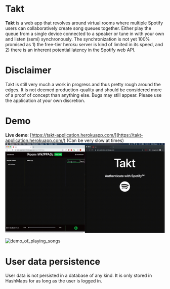 # Takt
 **Takt** is a web app that revolves around virtual rooms where multiple Spotify users can collaboratively create song queues together. Either play the queue from a single device connected to a speaker or tune in with your own and listen (semi) synchronously. The synchronization is not yet 100% promised as 1) the free-tier heroku server is kind of limited in its speed, and 2) there is an inherent potential latency in the Spotify web API.   

# Disclaimer
Takt is still very much a work in progress and thus pretty rough around the edges. It is not deemed production-quality and should be considered more of a proof of concept than anything else. Bugs may still appear. Please use the application at your own discretion.  

# Demo
**Live demo**: [https://takt-application.herokuapp.com/](https://takt-application.herokuapp.com/) (Can be very slow at times)
![demo_of_creating_rooms](demo/create_room.gif)

![demo_of_playing_songs](demo/play_songs.gif)

# User data persistence
User data is not persisted in a database of any kind. It is only stored in HashMaps for as long as the user is logged in.
